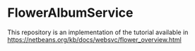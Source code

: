 # FlowerAlbumService

This repository is an implementation of the tutorial available in https://netbeans.org/kb/docs/websvc/flower_overview.html

